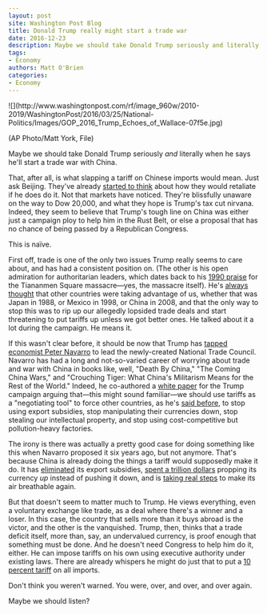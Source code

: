 ```yaml
---
layout: post
site: Washington Post Blog
title: Donald Trump really might start a trade war
date: 2016-12-23
description: Maybe we should take Donald Trump seriously and literally when he says he'll start a trade war with China. That, after all, is what slapping a tariff on Chinese imports would mean. Just ask Beijing. They've already started to think about how they would retaliate if he does do it. Not that markets have noticed. They're […]
tags: 
- Economy
authors: Matt O'Brien
categories: 
- Economy
---
```


<div id="attachment_210705" style="width: 610px" class="wp-caption aligncenter">![](http://www.washingtonpost.com/rf/image_960w/2010-2019/WashingtonPost/2016/03/25/National-Politics/Images/GOP_2016_Trump_Echoes_of_Wallace-07f5e.jpg)

(AP Photo/Matt York, File)

</div>

Maybe we should take Donald Trump seriously _and_ literally when he says he'll start a trade war with China.

That, after all, is what slapping a tariff on Chinese imports would mean. Just ask Beijing. They've already [started to think](http://www.wsj.com/articles/china-weighs-response-to-new-u-s-trade-foe-1482401351) about how they would retaliate if he does do it. Not that markets have noticed. They're blissfully unaware on the way to Dow 20,000, and what they hope is Trump's tax cut nirvana. Indeed, they seem to believe that Trump's tough line on China was either just a campaign ploy to help him in the Rust Belt, or else a proposal that has no chance of being passed by a Republican Congress.

This is naïve.

First off, trade is one of the only two issues Trump really seems to care about, and has had a consistent position on. (The other is his open admiration for authoritarian leaders, which dates back to his [1990 praise](http://ijr.com/2016/01/513180-trumps-comment-about-chinese-government-at-tianenman-square-shows-hes-strongman-america-needs/) for the Tiananmen Square massacre—yes, the massacre itself). He's [always thought](http://www.theatlantic.com/politics/archive/2016/01/the-decade-when-donald-trump-became-a-celebrity/422838/) that other countries were taking advantage of us, whether that was Japan in 1988, or Mexico in 1998, or China in 2008, and that the only way to stop this was to rip up our allegedly lopsided trade deals and start threatening to put tariffs up unless we got better ones. He talked about it a lot during the campaign. He means it.

If this wasn't clear before, it should be now that Trump has [tapped economist Peter Navarro](https://www.ft.com/content/71a201d2-c7b3-11e6-8f29-9445cac8966f) to lead the newly-created National Trade Council. Navarro has had a long and not-so-varied career of worrying about trade and war with China in books like, well, "Death By China," "The Coming China Wars," and "Crouching Tiger: What China's Militarism Means for the Rest of the World." Indeed, he co-authored a [white paper](https://assets.donaldjtrump.com/Trump_Economic_Plan.pdf) for the Trump campaign arguing that—this might sound familiar—we should use tariffs as a "negotiating tool" to force other countries, as he's [said before](http://www.aei.org/publication/my-old-but-still-fascinating-chat-with-trumps-trade-guru-peter-navarro/), to stop using export subsidies, stop manipulating their currencies down, stop stealing our intellectual property, and stop using cost-competitive but pollution-heavy factories.

The irony is there was actually a pretty good case for doing something like this when Navarro proposed it six years ago, but not anymore. That's because China is already doing the things a tariff would supposedly make it do. It has [eliminated](https://www.ft.com/content/4f4d1240-024a-11e6-99cb-83242733f755) its export subsidies, [spent a trillion dollars](http://www.marketwatch.com/story/heres-why-chinas-currency-outflows-are-much-larger-than-they-appear-2016-12-19) propping its currency _up_ instead of pushing it down, and is [taking real steps](http://www.nytimes.com/2016/12/16/world/asia/china-air-pollution-ma-jun.html) to make its air breathable again.

But that doesn't seem to matter much to Trump. He views everything, even a voluntary exchange like trade, as a deal where there's a winner and a loser. In this case, the country that sells more than it buys abroad is the victor, and the other is the vanquished. Trump, then, thinks that a trade deficit itself, more than, say, an undervalued currency, is proof enough that something must be done. And he doesn't need Congress to help him do it, either. He can impose tariffs on his own using executive authority under existing laws. There are already whispers he might do just that to put a [10 percent tariff](http://edition.cnn.com/2016/12/21/politics/donald-trump-tariffs/) on all imports.

Don't think you weren't warned. You were, over, and over, and over again.

Maybe we should listen?
